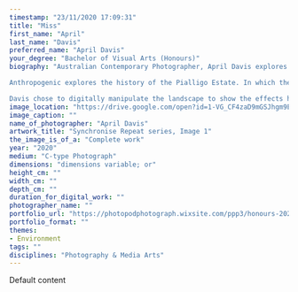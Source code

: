 ```yaml
---
timestamp: "23/11/2020 17:09:31"
title: "Miss"
first_name: "April"
last_name: "Davis"
preferred_name: "April Davis"
your_degree: "Bachelor of Visual Arts (Honours)"
biography: "Australian Contemporary Photographer, April Davis explores the concepts of life, death, regeneration, growth, and the Anthropocene. Through documenting the 2020 bushfire that ravished, the Pialligo Redwood Forest. Davis explores the regeneration of Pialligo Redwood Forest in the series Anthropogenic.

Anthropogenic explores the history of the Pialligo Estate. In which the artist has used photography and videography to show the effects the bushfire has on the environment and the effects the manmade forest has on the ecosystem.

Davis chose to digitally manipulate the landscape to show the effects humans have on the environment. The artist has chose mirroring to explore life and death of the forest, and to create an illusion using multiples of the same image. Davis wants the audience to explore her work to see the forest in real life, and the effects it has on the environment."
image_location: "https://drive.google.com/open?id=1-VG_CF4zaD9mGSJhgm9EYXR1Rdf071RG"
image_caption: ""
name_of_photographer: "April Davis"
artwork_title: "Synchronise Repeat series, Image 1"
the_image_is_of_a: "Complete work"
year: "2020"
medium: "C-type Photograph"
dimensions: "dimensions variable; or"
height_cm: ""
width_cm: ""
depth_cm: ""
duration_for_digital_work: ""
photographer_name: ""
portfolio_url: "https://photopodphotograph.wixsite.com/ppp3/honours-2020-gradshow-project"
portfolio_format: ""
themes:
- Environment
tags: ""
disciplines: "Photography & Media Arts"
---
```


Default content